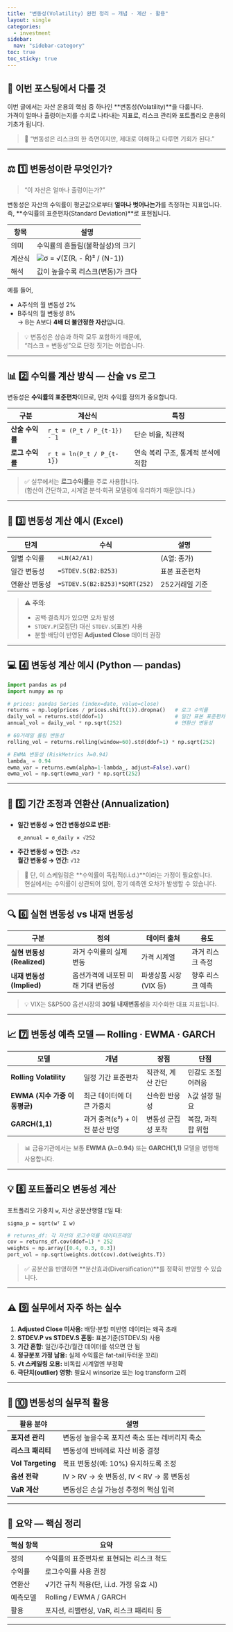```yaml
---
title: "변동성(Volatility) 완전 정리 — 개념 · 계산 · 활용"
layout: single
categories:
  - investment
sidebar:
  nav: "sidebar-category"
toc: true
toc_sticky: true
---
```


## 👋 이번 포스팅에서 다룰 것

이번 글에서는 자산 운용의 핵심 중 하나인 **변동성(Volatility)**을 다룹니다.  
가격이 얼마나 출렁이는지를 수치로 나타내는 지표로, 리스크 관리와 포트폴리오 운용의 기초가 됩니다.

> 💭 “변동성은 리스크의 한 측면이지만, 제대로 이해하고 다루면 기회가 된다.”

---

## ⚖️ 1️⃣ 변동성이란 무엇인가?

> “이 자산은 얼마나 출렁이는가?”

변동성은 자산의 수익률이 평균값으로부터 **얼마나 벗어나는가**를 측정하는 지표입니다.  
즉, **수익률의 표준편차(Standard Deviation)**로 표현됩니다.

| 항목 | 설명 |
|------|------|
| 의미 | 수익률의 흔들림(불확실성)의 크기 |
| 계산식 | ![σ = √(Σ(Rᵢ - R̄)² / (N-1))](https://latex.codecogs.com/png.image?\dpi{110}\sigma=\sqrt{rac{1}{N-1}\sum_{i=1}^{N}(R_i-ar{R})^2}) |
| 해석 | 값이 높을수록 리스크(변동)가 크다 |

예를 들어,  
- A주식의 월 변동성 2%  
- B주식의 월 변동성 8%  
→ B는 A보다 **4배 더 불안정한 자산**입니다.

> 💡 변동성은 상승과 하락 모두 포함하기 때문에,  
> “리스크 = 변동성”으로 단정 짓기는 어렵습니다.

---

## 📊 2️⃣ 수익률 계산 방식 — 산술 vs 로그

변동성은 **수익률의 표준편차**이므로, 먼저 수익률 정의가 중요합니다.

| 구분 | 계산식 | 특징 |
|------|---------|------|
| **산술 수익률** | `r_t = (P_t / P_{t-1}) - 1` | 단순 비율, 직관적 |
| **로그 수익률** | `r_t = ln(P_t / P_{t-1})` | 연속 복리 구조, 통계적 분석에 적합 |

> ✅ 실무에서는 **로그수익률**을 주로 사용합니다.  
> (합산이 간단하고, 시계열 분석·회귀 모델링에 유리하기 때문입니다.)

---

## 🧮 3️⃣ 변동성 계산 예시 (Excel)

| 단계 | 수식 | 설명 |
|------|------|------|
| 일별 수익률 | `=LN(A2/A1)` | (A열: 종가) |
| 일간 변동성 | `=STDEV.S(B2:B253)` | 표본 표준편차 |
| 연환산 변동성 | `=STDEV.S(B2:B253)*SQRT(252)` | 252거래일 기준 |

> ⚠️ **주의:**  
> - 공백·결측치가 있으면 오차 발생  
> - `STDEV.P`(모집단) 대신 `STDEV.S`(표본) 사용  
> - 분할·배당이 반영된 **Adjusted Close** 데이터 권장

---

## 💻 4️⃣ 변동성 계산 예시 (Python — pandas)

```python
import pandas as pd
import numpy as np

# prices: pandas Series (index=date, value=close)
returns = np.log(prices / prices.shift(1)).dropna()   # 로그 수익률
daily_vol = returns.std(ddof=1)                       # 일간 표본 표준편차
annual_vol = daily_vol * np.sqrt(252)                 # 연환산 변동성

# 60거래일 롤링 변동성
rolling_vol = returns.rolling(window=60).std(ddof=1) * np.sqrt(252)

# EWMA 변동성 (RiskMetrics λ=0.94)
lambda_ = 0.94
ewma_var = returns.ewm(alpha=1-lambda_, adjust=False).var()
ewma_vol = np.sqrt(ewma_var) * np.sqrt(252)
```

---

## 📆 5️⃣ 기간 조정과 연환산 (Annualization)

- **일간 변동성 → 연간 변동성으로 변환:**

  `σ_annual = σ_daily × √252`

- **주간 변동성 → 연간:** `√52`  
  **월간 변동성 → 연간:** `√12`


> 📌 단, 이 스케일링은 **수익률이 독립적(i.i.d.)**이라는 가정이 필요합니다.  
> 현실에서는 수익률이 상관되어 있어, 장기 예측엔 오차가 발생할 수 있습니다.

---

## 🔍 6️⃣ 실현 변동성 vs 내재 변동성

| 구분 | 정의 | 데이터 출처 | 용도 |
|------|------|--------------|------|
| **실현 변동성 (Realized)** | 과거 수익률의 실제 변동 | 가격 시계열 | 과거 리스크 측정 |
| **내재 변동성 (Implied)** | 옵션가격에 내포된 미래 기대 변동성 | 파생상품 시장(VIX 등) | 향후 리스크 예측 |

> 💡 VIX는 S&P500 옵션시장의 **30일 내재변동성**을 지수화한 대표 지표입니다.

---

## 📈 7️⃣ 변동성 예측 모델 — Rolling · EWMA · GARCH

| 모델 | 개념 | 장점 | 단점 |
|------|------|------|------|
| **Rolling Volatility** | 일정 기간 표준편차 | 직관적, 계산 간단 | 민감도 조절 어려움 |
| **EWMA (지수 가중 이동평균)** | 최근 데이터에 더 큰 가중치 | 신속한 반응성 | λ값 설정 필요 |
| **GARCH(1,1)** | 과거 충격(ε²) + 이전 분산 반영 | 변동성 군집성 포착 | 복잡, 과적합 위험 |

> 📊 금융기관에서는 보통 **EWMA (λ=0.94)** 또는 **GARCH(1,1)** 모델을 병행해 사용합니다.

---

## 💡 8️⃣ 포트폴리오 변동성 계산

포트폴리오 가중치 `w`, 자산 공분산행렬 `Σ`일 때:

`sigma_p = sqrt(wᵀ Σ w)`


```python
# returns_df: 각 자산의 로그수익률 데이터프레임
cov = returns_df.cov(ddof=1) * 252
weights = np.array([0.4, 0.3, 0.3])
port_vol = np.sqrt(weights.dot(cov).dot(weights.T))
```

> ✅ 공분산을 반영하면 **분산효과(Diversification)**를 정확히 반영할 수 있습니다.

---

## ⚠️ 9️⃣ 실무에서 자주 하는 실수

1. **Adjusted Close 미사용:** 배당·분할 미반영 데이터는 왜곡 초래  
2. **STDEV.P vs STDEV.S 혼동:** 표본기준(STDEV.S) 사용  
3. **기간 혼합:** 일간/주간/월간 데이터를 섞으면 안 됨  
4. **정규분포 가정 남용:** 실제 수익률은 fat-tail(두터운 꼬리)  
5. **√t 스케일링 오용:** 비독립 시계열엔 부정확  
6. **극단치(outlier) 영향:** 필요시 winsorize 또는 log transform 고려  

---

## 🚀 🔟 변동성의 실무적 활용

| 활용 분야 | 설명 |
|------------|------|
| **포지션 관리** | 변동성 높을수록 포지션 축소 또는 레버리지 축소 |
| **리스크 패리티** | 변동성에 반비례로 자산 비중 결정 |
| **Vol Targeting** | 목표 변동성(예: 10%) 유지하도록 조정 |
| **옵션 전략** | IV > RV → 숏 변동성, IV < RV → 롱 변동성 |
| **VaR 계산** | 변동성은 손실 가능성 추정의 핵심 입력 |

---

## 🧾 요약 — 핵심 정리

| 핵심 항목 | 요약 |
|------------|------|
| 정의 | 수익률의 표준편차로 표현되는 리스크 척도 |
| 수익률 | 로그수익률 사용 권장 |
| 연환산 | √기간 규칙 적용(단, i.i.d. 가정 유효 시) |
| 예측모델 | Rolling / EWMA / GARCH |
| 활용 | 포지션, 리밸런싱, VaR, 리스크 패리티 등 |

---

